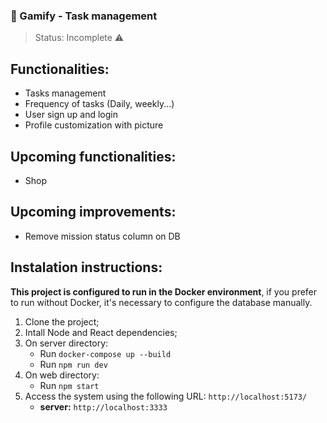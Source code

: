 ### 👾 Gamify - Task management
> Status: Incomplete ⚠️

## Functionalities:
+ Tasks management
+ Frequency of tasks (Daily, weekly...)
+ User sign up and login
+ Profile customization with picture

## Upcoming functionalities:
+ Shop

## Upcoming improvements:
+ Remove mission status column on DB

## Instalation instructions:
**This project is configured to run in the Docker environment**, if you prefer to run without Docker, it's necessary to configure the database manually.

1. Clone the project;
2. Intall Node and React dependencies;
3. On server directory:
    - Run `docker-compose up --build`
    - Run `npm run dev`
4. On web directory:
    - Run `npm start`
4. Access the system using the following URL: `http://localhost:5173/`
   - **server:** `http://localhost:3333`
